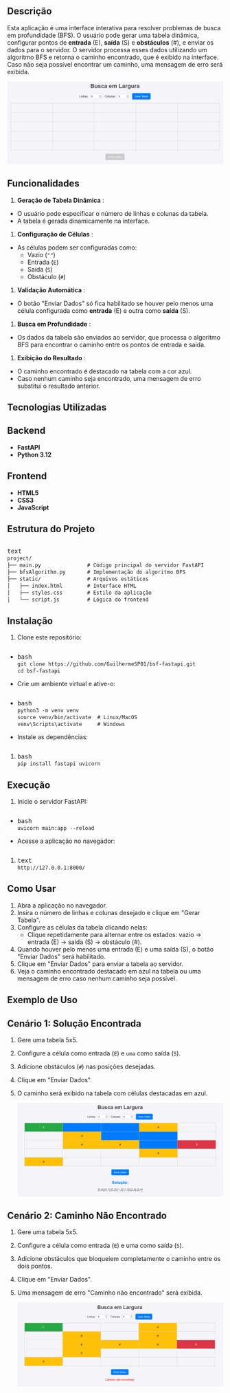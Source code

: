 ## Descrição

Esta aplicação é uma interface interativa para resolver
problemas de busca em profundidade (BFS). O usuário pode gerar uma
tabela dinâmica, configurar pontos de **entrada** (E), **saída** (S) e **obstáculos**
 (#), e enviar os dados para o servidor. O servidor processa esses dados
 utilizando um algoritmo BFS e retorna o caminho encontrado, que é
exibido na interface. Caso não seja possível encontrar um caminho, uma
mensagem de erro será exibida.

![1741179282674](image/readme/1741179282674.png)

## Funcionalidades

1. **Geração de Tabela Dinâmica** :

* O usuário pode especificar o número de linhas e colunas da tabela.
* A tabela é gerada dinamicamente na interface.

1. **Configuração de Células** :

* As células podem ser configuradas como:
  * Vazio (`""`)
  * Entrada (`E`)
  * Saída (`S`)
  * Obstáculo (`#`)

1. **Validação Automática** :

* O botão "Enviar Dados" só fica habilitado se houver pelo menos uma célula configurada como **entrada** (E) e outra como **saída** (S).

1. **Busca em Profundidade** :

* Os dados da tabela são enviados ao servidor, que
  processa o algoritmo BFS para encontrar o caminho entre os pontos de
  entrada e saída.

1. **Exibição do Resultado** :

* O caminho encontrado é destacado na tabela com a cor azul.
* Caso nenhum caminho seja encontrado, uma mensagem de erro substitui o resultado anterior.

## Tecnologias Utilizadas

## Backend

* **FastAPI**
* **Python 3.12**

## Frontend

* **HTML5**
* **CSS3**
* **JavaScript**

## Estrutura do Projeto

<pre class="not-prose w-full rounded font-mono text-sm font-extralight"><div class="codeWrapper text-textMainDark selection:!text-superDark selection:bg-superDuper/10 bg-offset dark:bg-offsetDark my-md relative flex flex-col rounded font-mono text-sm font-thin"><div class="translate-y-xs -translate-x-xs bottom-xl mb-xl sticky top-0 flex h-0 items-start justify-end"></div></div></pre>

<pre class="not-prose w-full rounded font-mono text-sm font-extralight"><div class="codeWrapper text-textMainDark selection:!text-superDark selection:bg-superDuper/10 bg-offset dark:bg-offsetDark my-md relative flex flex-col rounded font-mono text-sm font-thin"><div class="-mt-xl"><div><div class="text-text-200 bg-background-300 py-xs px-sm inline-block rounded-br rounded-tl-[3px] font-thin">text</div></div><div class="pr-lg"><span><code><span><span>project/
</span></span><span>├── main.py               # Código principal do servidor FastAPI
</span><span>├── bfsAlgorithm.py       # Implementação do algoritmo BFS
</span><span>├── static/               # Arquivos estáticos
</span><span>│   ├── index.html        # Interface HTML
</span><span>│   ├── styles.css        # Estilo da aplicação
</span><span>│   └── script.js         # Lógica do frontend
</span><span></span></code></span></div></div></div></pre>

## Instalação

1. Clone este repositório:
   <pre class="not-prose w-full rounded font-mono text-sm font-extralight"><div class="codeWrapper text-textMainDark selection:!text-superDark selection:bg-superDuper/10 bg-offset dark:bg-offsetDark my-md relative flex flex-col rounded font-mono text-sm font-thin"><div class="translate-y-xs -translate-x-xs bottom-xl mb-xl sticky top-0 flex h-0 items-start justify-end"></div></div></pre>

* <pre class="not-prose w-full rounded font-mono text-sm font-extralight"><div class="codeWrapper text-textMainDark selection:!text-superDark selection:bg-superDuper/10 bg-offset dark:bg-offsetDark my-md relative flex flex-col rounded font-mono text-sm font-thin"><div class="-mt-xl"><div><div class="text-text-200 bg-background-300 py-xs px-sm inline-block rounded-br rounded-tl-[3px] font-thin">bash</div></div><div class="pr-lg"><span><code><span><span class="token token">git</span><span> clone https://github.com/GuilhermeSP01/bsf-fastapi.git
  </span></span><span><span></span><span class="token token">cd</span><span> bsf-fastapi
  </span></span><span></span></code></span></div></div></div></pre>
* Crie um ambiente virtual e ative-o:

  <pre class="not-prose w-full rounded font-mono text-sm font-extralight"><div class="codeWrapper text-textMainDark selection:!text-superDark selection:bg-superDuper/10 bg-offset dark:bg-offsetDark my-md relative flex flex-col rounded font-mono text-sm font-thin"><div class="translate-y-xs -translate-x-xs bottom-xl mb-xl sticky top-0 flex h-0 items-start justify-end"></div></div></pre>
* <pre class="not-prose w-full rounded font-mono text-sm font-extralight"><div class="codeWrapper text-textMainDark selection:!text-superDark selection:bg-superDuper/10 bg-offset dark:bg-offsetDark my-md relative flex flex-col rounded font-mono text-sm font-thin"><div class="-mt-xl"><div><div class="text-text-200 bg-background-300 py-xs px-sm inline-block rounded-br rounded-tl-[3px] font-thin">bash</div></div><div class="pr-lg"><span><code><span><span>python3 -m venv venv
  </span></span><span><span></span><span class="token token">source</span><span> venv/bin/activate  </span><span class="token token"># Linux/MacOS</span><span>
  </span></span><span><span>venv</span><span class="token token punctuation">\</span><span>Scripts</span><span class="token token punctuation">\</span><span>activate     </span><span class="token token"># Windows</span><span>
  </span></span><span></span></code></span></div></div></div></pre>
* Instale as dependências:

  <pre class="not-prose w-full rounded font-mono text-sm font-extralight"><div class="codeWrapper text-textMainDark selection:!text-superDark selection:bg-superDuper/10 bg-offset dark:bg-offsetDark my-md relative flex flex-col rounded font-mono text-sm font-thin"><div class="translate-y-xs -translate-x-xs bottom-xl mb-xl sticky top-0 flex h-0 items-start justify-end"></div></div></pre>

1. <pre class="not-prose w-full rounded font-mono text-sm font-extralight"><div class="codeWrapper text-textMainDark selection:!text-superDark selection:bg-superDuper/10 bg-offset dark:bg-offsetDark my-md relative flex flex-col rounded font-mono text-sm font-thin"><div class="-mt-xl"><div><div class="text-text-200 bg-background-300 py-xs px-sm inline-block rounded-br rounded-tl-[3px] font-thin">bash</div></div><div class="pr-lg"><span><code><span><span>pip </span><span class="token token">install</span><span> fastapi uvicorn
   </span></span><span></span></code></span></div></div></div></pre>

## Execução

1. Inicie o servidor FastAPI:
   <pre class="not-prose w-full rounded font-mono text-sm font-extralight"><div class="codeWrapper text-textMainDark selection:!text-superDark selection:bg-superDuper/10 bg-offset dark:bg-offsetDark my-md relative flex flex-col rounded font-mono text-sm font-thin"><div class="translate-y-xs -translate-x-xs bottom-xl mb-xl sticky top-0 flex h-0 items-start justify-end"></div></div></pre>

* <pre class="not-prose w-full rounded font-mono text-sm font-extralight"><div class="codeWrapper text-textMainDark selection:!text-superDark selection:bg-superDuper/10 bg-offset dark:bg-offsetDark my-md relative flex flex-col rounded font-mono text-sm font-thin"><div class="-mt-xl"><div><div class="text-text-200 bg-background-300 py-xs px-sm inline-block rounded-br rounded-tl-[3px] font-thin">bash</div></div><div class="pr-lg"><span><code><span><span>uvicorn main:app --reload
  </span></span><span></span></code></span></div></div></div></pre>
* Acesse a aplicação no navegador:

  <pre class="not-prose w-full rounded font-mono text-sm font-extralight"><div class="codeWrapper text-textMainDark selection:!text-superDark selection:bg-superDuper/10 bg-offset dark:bg-offsetDark my-md relative flex flex-col rounded font-mono text-sm font-thin"><div class="translate-y-xs -translate-x-xs bottom-xl mb-xl sticky top-0 flex h-0 items-start justify-end"></div></div></pre>

1. <pre class="not-prose w-full rounded font-mono text-sm font-extralight"><div class="codeWrapper text-textMainDark selection:!text-superDark selection:bg-superDuper/10 bg-offset dark:bg-offsetDark my-md relative flex flex-col rounded font-mono text-sm font-thin"><div class="-mt-xl"><div><div class="text-text-200 bg-background-300 py-xs px-sm inline-block rounded-br rounded-tl-[3px] font-thin">text</div></div><div class="pr-lg"><span><code><span><span>http://127.0.0.1:8000/
   </span></span><span></span></code></span></div></div></div></pre>

## Como Usar

1. Abra a aplicação no navegador.
2. Insira o número de linhas e colunas desejado e clique em "Gerar Tabela".
3. Configure as células da tabela clicando nelas:
   * Clique repetidamente para alternar entre os estados: vazio → entrada (E) → saída (S) → obstáculo (#).
4. Quando houver pelo menos uma entrada (E) e uma saída (S), o botão "Enviar Dados" será habilitado.
5. Clique em "Enviar Dados" para enviar a tabela ao servidor.
6. Veja o caminho encontrado destacado em azul na tabela ou uma mensagem de erro caso nenhum caminho seja possível.

## Exemplo de Uso

## Cenário 1: Solução Encontrada

1. Gere uma tabela 5x5.
2. Configure a célula como entrada (`E`) e `uma` como saída (`S`).
3. Adicione obstáculos (`#`) nas posições desejadas.
4. Clique em "Enviar Dados".
5. O caminho será exibido na tabela com células destacadas em azul.

   ![1741179358271](image/readme/1741179358271.png)

## Cenário 2: Caminho Não Encontrado

1. Gere uma tabela 5x5.
2. Configure a célula como entrada (`E`) e uma como saída (`S`).
3. Adicione obstáculos que bloqueiem completamente o caminho entre os dois pontos.
4. Clique em "Enviar Dados".
5. Uma mensagem de erro "Caminho não encontrado" será exibida.

   ![1741179419119](image/readme/1741179419119.png)
